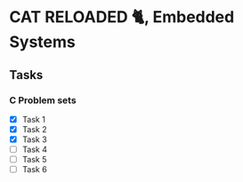 # CAT RELOADED 🐈, Embedded Systems
## Tasks

### C Problem sets
- [x] Task 1
- [x] Task 2
- [x] Task 3
- [ ] Task 4
- [ ] Task 5
- [ ] Task 6
